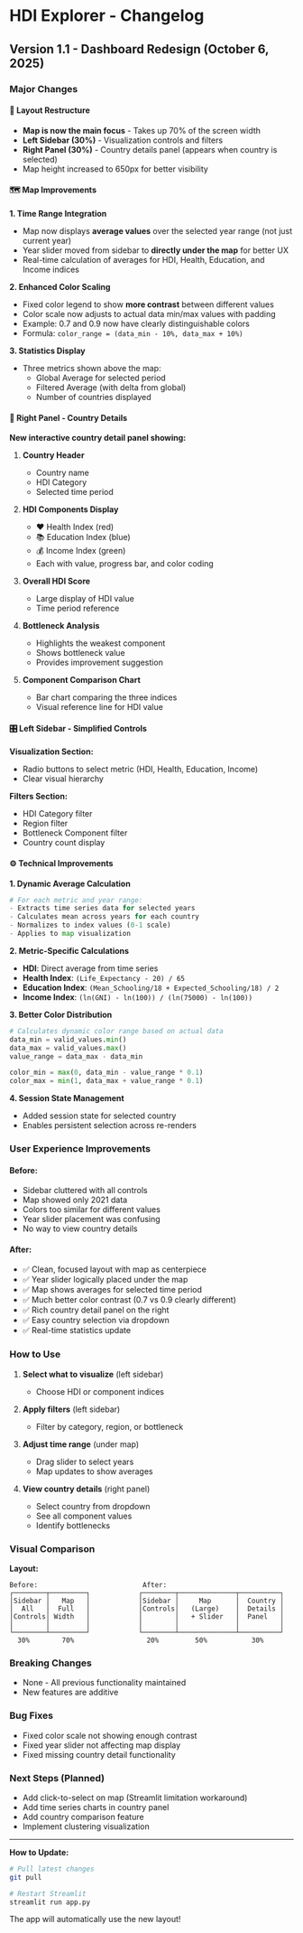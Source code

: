 # HDI Explorer - Changelog

## Version 1.1 - Dashboard Redesign (October 6, 2025)

### Major Changes

#### 🎨 **Layout Restructure**
- **Map is now the main focus** - Takes up 70% of the screen width
- **Left Sidebar (30%)** - Visualization controls and filters
- **Right Panel (30%)** - Country details panel (appears when country is selected)
- Map height increased to 650px for better visibility

#### 🗺️ **Map Improvements**

**1. Time Range Integration**
- Map now displays **average values** over the selected year range (not just current year)
- Year slider moved from sidebar to **directly under the map** for better UX
- Real-time calculation of averages for HDI, Health, Education, and Income indices

**2. Enhanced Color Scaling**
- Fixed color legend to show **more contrast** between different values
- Color scale now adjusts to actual data min/max values with padding
- Example: 0.7 and 0.9 now have clearly distinguishable colors
- Formula: `color_range = (data_min - 10%, data_max + 10%)`

**3. Statistics Display**
- Three metrics shown above the map:
  - Global Average for selected period
  - Filtered Average (with delta from global)
  - Number of countries displayed

#### 📍 **Right Panel - Country Details**

**New interactive country detail panel showing:**

1. **Country Header**
   - Country name
   - HDI Category
   - Selected time period

2. **HDI Components Display**
   - ❤️ Health Index (red)
   - 📚 Education Index (blue)  
   - 💰 Income Index (green)
   - Each with value, progress bar, and color coding

3. **Overall HDI Score**
   - Large display of HDI value
   - Time period reference

4. **Bottleneck Analysis**
   - Highlights the weakest component
   - Shows bottleneck value
   - Provides improvement suggestion

5. **Component Comparison Chart**
   - Bar chart comparing the three indices
   - Visual reference line for HDI value

#### 🎛️ **Left Sidebar - Simplified Controls**

**Visualization Section:**
- Radio buttons to select metric (HDI, Health, Education, Income)
- Clear visual hierarchy

**Filters Section:**
- HDI Category filter
- Region filter
- Bottleneck Component filter
- Country count display

#### ⚙️ **Technical Improvements**

**1. Dynamic Average Calculation**
```python
# For each metric and year range:
- Extracts time series data for selected years
- Calculates mean across years for each country
- Normalizes to index values (0-1 scale)
- Applies to map visualization
```

**2. Metric-Specific Calculations**
- **HDI**: Direct average from time series
- **Health Index**: `(Life_Expectancy - 20) / 65`
- **Education Index**: `(Mean_Schooling/18 + Expected_Schooling/18) / 2`
- **Income Index**: `(ln(GNI) - ln(100)) / (ln(75000) - ln(100))`

**3. Better Color Distribution**
```python
# Calculates dynamic color range based on actual data
data_min = valid_values.min()
data_max = valid_values.max()
value_range = data_max - data_min

color_min = max(0, data_min - value_range * 0.1)
color_max = min(1, data_max + value_range * 0.1)
```

**4. Session State Management**
- Added session state for selected country
- Enables persistent selection across re-renders

### User Experience Improvements

#### Before:
- Sidebar cluttered with all controls
- Map showed only 2021 data
- Colors too similar for different values
- Year slider placement was confusing
- No way to view country details

#### After:
- ✅ Clean, focused layout with map as centerpiece
- ✅ Year slider logically placed under the map
- ✅ Map shows averages for selected time period
- ✅ Much better color contrast (0.7 vs 0.9 clearly different)
- ✅ Rich country detail panel on the right
- ✅ Easy country selection via dropdown
- ✅ Real-time statistics update

### How to Use

1. **Select what to visualize** (left sidebar)
   - Choose HDI or component indices

2. **Apply filters** (left sidebar)
   - Filter by category, region, or bottleneck

3. **Adjust time range** (under map)
   - Drag slider to select years
   - Map updates to show averages

4. **View country details** (right panel)
   - Select country from dropdown
   - See all component values
   - Identify bottlenecks

### Visual Comparison

**Layout:**
```
Before:                          After:
┌────────┬─────────┐            ┌────────┬──────────────┬──────────┐
│Sidebar │   Map   │            │Sidebar │     Map      │  Country │
│  All   │  Full   │            │Controls│   (Large)    │  Details │
│Controls│ Width   │            │        │   + Slider   │  Panel   │
│        │         │            │        │              │          │
└────────┴─────────┘            └────────┴──────────────┴──────────┘
  30%        70%                  20%         50%           30%
```

### Breaking Changes
- None - All previous functionality maintained
- New features are additive

### Bug Fixes
- Fixed color scale not showing enough contrast
- Fixed year slider not affecting map display
- Fixed missing country detail functionality

### Next Steps (Planned)
- Add click-to-select on map (Streamlit limitation workaround)
- Add time series charts in country panel
- Add country comparison feature
- Implement clustering visualization

---

**How to Update:**
```bash
# Pull latest changes
git pull

# Restart Streamlit
streamlit run app.py
```

The app will automatically use the new layout!

